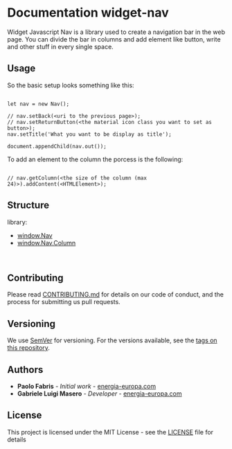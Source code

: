 # Documentation widget-nav

Widget Javascript Nav is a library used to create a navigation bar in the web page. You can divide the bar in columns and add element like button, write and other stuff in every single space.

## Usage

So the basic setup looks something like this:

```

let nav = new Nav();

// nav.setBack(<uri to the previous page>);
// nav.setReturnButton(<the material icon class you want to set as button>);
nav.setTitle('What you want to be display as title');

document.appendChild(nav.out());

```

To add an element to the column the porcess is the following:

```

// nav.getColumn(<the size of the column (max 24)>).addContent(<HTMLElement>);

```

## Structure

library:
- [window.Nav](https://github.com/energia-source/widget-nav/tree/main/lib)
- [window.Nav.Column](https://github.com/energia-source/widget-nav/tree/main/lib)

<br>

## Contributing

Please read [CONTRIBUTING.md](https://github.com/energia-source/widget-xkr/blob/main/CONTRIBUTING.md) for details on our code of conduct, and the process for submitting us pull requests.

## Versioning

We use [SemVer](https://semver.org/) for versioning. For the versions available, see the [tags on this repository](https://github.com/energia-source/widget-xkr/tags). 

## Authors

* **Paolo Fabris** - *Initial work* - [energia-europa.com](https://www.energia-europa.com/)
* **Gabriele Luigi Masero** - *Developer* - [energia-europa.com](https://www.energia-europa.com/)

## License

This project is licensed under the MIT License - see the [LICENSE](LICENSE) file for details
